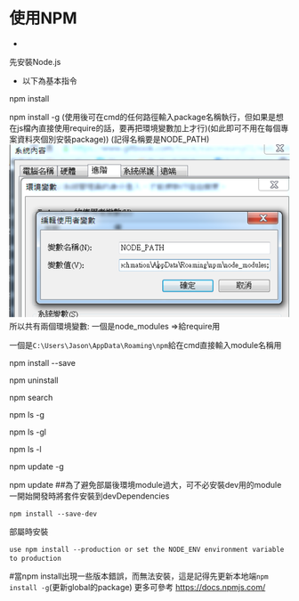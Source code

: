 # 使用NPM

* 
先安裝Node.js

* 以下為基本指令

npm install 

npm install  -g (使用後可在cmd的任何路徑輸入package名稱執行，但如果是想在js檔內直接使用require的話，要再把環境變數加上才行)(如此即可不用在每個專案資料夾個別安裝package))
(記得名稱要是NODE_PATH)
![](df.png)
所以共有兩個環境變數:
一個是node_modules  =>給require用

一個是`C:\Users\Jason\AppData\Roaming\npm`給在cmd直接輸入module名稱用

npm install  --save

npm uninstall

npm search

npm ls -g

npm ls -gl

npm ls -l

npm update -g

npm update
##為了避免部屬後環境module過大，可不必安裝dev用的module
一開始開發時將套件安裝到devDependencies
```
npm install --save-dev
```
部屬時安裝
```
use npm install --production or set the NODE_ENV environment variable to production
```


#當npm install出現一些版本錯誤，而無法安裝，這是記得先更新本地端`npm install -g`(更新global的package)
更多可參考
https://docs.npmjs.com/



